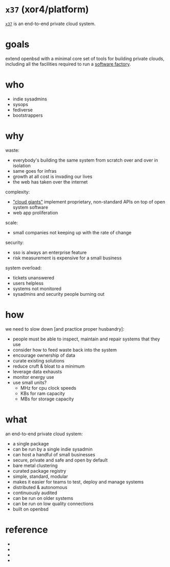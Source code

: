 # `x37` (xor4/platform)

[`x37`](x37) is an end-to-end private cloud system.

# goals

extend openbsd with a minimal core set of tools for building private clouds, including all the facilities required to run a [software factory](software-factory).

# who

- indie sysadmins
- sysops
- fediverse
- bootstrappers

# why

waste:
- everybody's building the same system from scratch over and over in isolation
- same goes for infras
- growth at all cost is invading our lives
- the web has taken over the internet

complexity:
- ["cloud giants"][cloud-giants] implement proprietary, non-standard APIs on top of open system software
- web app proliferation

scale:
- small companies not keeping up with the rate of change

security:
- sso is always an enterprise feature
- risk measurement is expensive for a small business

system overload:
- tickets unanswered
- users helpless
- systems not monitored
- sysadmins and security people burning out

# how

we need to slow down [and practice proper husbandry]:

- people must be able to inspect, maintain and repair systems that they use
- consider how to feed waste back into the system
- encourage ownership of data
- curate existing solutions
- reduce cruft & bloat to a minimum
- leverage data exhausts
- monitor energy use
- use small units?
  - MHz for cpu clock speeds
  - KBs for ram capacity
  - MBs for storage capacity

# what

an end-to-end private cloud system:

- a single package
- can be run by a single indie sysadmin
- can host a handful of small businesses
- secure, private and safe and open by default
- bare metal clustering
- curated package registry
- simple, standard, modular
- makes it easier for teams to test, deploy and manage systems
- distributed & autonomous
- continuously audited
- can be run on older systems
- can be run on low quality connections
- built on openbsd

# reference

- [x37]: https://diagonal.systems/docs/x37
- [software-factory]: https://github.com/jondavid-black/DevOpsForDefense/blob/master/Meetup/2019/2019-07%20DO4D%20-%20Software%20Factory.pdf
- [cloud-giants]: https://www.dndbeyond.com/monsters/cloud-giant
- [k3s-arch]: https://rancher.com/docs/k3s/latest/en/architecture
